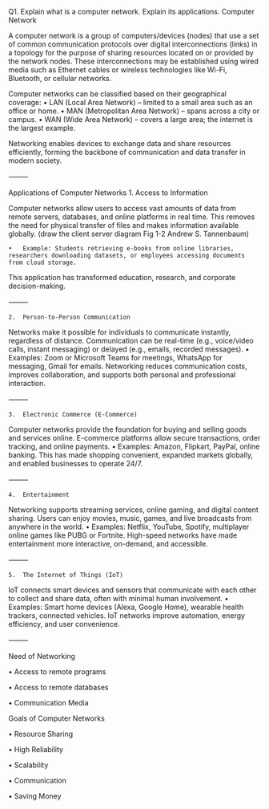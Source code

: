 Q1. Explain what is a computer network. Explain its applications.
Computer Network

A computer network is a group of computers/devices (nodes) that use a set of common communication protocols over digital interconnections (links) in a topology for the purpose of sharing resources located on or provided by the network nodes.
These interconnections may be established using wired media such as Ethernet cables or wireless technologies like Wi-Fi, Bluetooth, or cellular networks.

Computer networks can be classified based on their geographical coverage:
• LAN (Local Area Network) – limited to a small area such as an office or home.
• MAN (Metropolitan Area Network) – spans across a city or campus.
• WAN (Wide Area Network) – covers a large area; the internet is the largest example.

Networking enables devices to exchange data and share resources efficiently, forming the backbone of communication and data transfer in modern society.

⸻

Applications of Computer Networks 1. Access to Information

Computer networks allow users to access vast amounts of data from remote servers, databases, and online platforms in real time. This removes the need for physical transfer of files and makes information available globally.
(draw the client server diagram Fig 1-2 Andrew S. Tannenbaum)

    •	Example: Students retrieving e-books from online libraries, researchers downloading datasets, or employees accessing documents from cloud storage.

This application has transformed education, research, and corporate decision-making.

⸻

    2.	Person-to-Person Communication

Networks make it possible for individuals to communicate instantly, regardless of distance. Communication can be real-time (e.g., voice/video calls, instant messaging) or delayed (e.g., emails, recorded messages).
• Examples: Zoom or Microsoft Teams for meetings, WhatsApp for messaging, Gmail for emails.
Networking reduces communication costs, improves collaboration, and supports both personal and professional interaction.

⸻

    3.	Electronic Commerce (E-Commerce)

Computer networks provide the foundation for buying and selling goods and services online. E-commerce platforms allow secure transactions, order tracking, and online payments.
• Examples: Amazon, Flipkart, PayPal, online banking.
This has made shopping convenient, expanded markets globally, and enabled businesses to operate 24/7.

⸻

    4.	Entertainment

Networking supports streaming services, online gaming, and digital content sharing. Users can enjoy movies, music, games, and live broadcasts from anywhere in the world.
• Examples: Netflix, YouTube, Spotify, multiplayer online games like PUBG or Fortnite.
High-speed networks have made entertainment more interactive, on-demand, and accessible.

⸻

    5.	The Internet of Things (IoT)

IoT connects smart devices and sensors that communicate with each other to collect and share data, often with minimal human involvement.
• Examples: Smart home devices (Alexa, Google Home), wearable health trackers, connected vehicles.
IoT networks improve automation, energy efficiency, and user convenience.

⸻

Need of Networking

• Access to remote programs

• Access to remote databases

• Communication Media

Goals of Computer Networks

• Resource Sharing

• High Reliability

• Scalability

• Communication

• Saving Money
